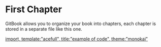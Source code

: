# First Chapter

GitBook allows you to organize your book into chapters, each chapter is stored in a separate file like this one.

[import, template:"acefull", title:"example of code", theme:"monokai"](../Source/DemoMap/MainForm.cs)